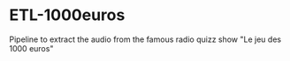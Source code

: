 # ETL-1000euros
Pipeline to extract the audio from the famous radio quizz show "Le jeu des 1000 euros"
